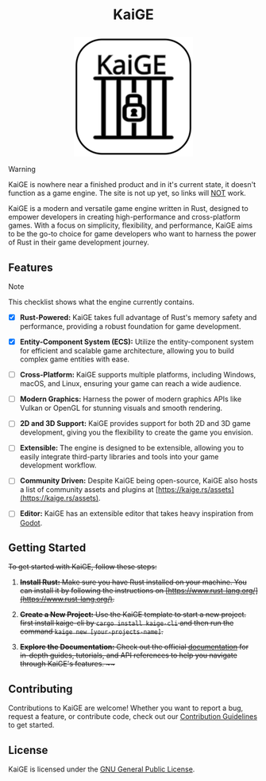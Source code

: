 <!-- markdownlint-disable MD033 -->
# <p align="center">KaiGE</p>

<p align="center">
  <a href="https://kaige.rs">
    <img src="KaiGElogo.svg" width="240px" alt="KaiGE logo">
  </a>
</p>

> [!WARNING]
> KaiGE is nowhere near a finished product and in it's current state, it doesn't function as a game engine. The site is not up yet, so links will <ins>NOT</ins> work.

KaiGE is a modern and versatile game engine written in Rust, designed to empower developers in creating high-performance and cross-platform games. With a focus on simplicity, flexibility, and performance, KaiGE aims to be the go-to choice for game developers who want to harness the power of Rust in their game development journey.

## Features

> [!NOTE]
> This checklist shows what the engine currently contains.

- [x] **Rust-Powered:** KaiGE takes full advantage of Rust's memory safety and performance, providing a robust foundation for game development.

- [x] **Entity-Component System (ECS):** Utilize the entity-component system for efficient and scalable game architecture, allowing you to build complex game entities with ease.

- [ ] **Cross-Platform:** KaiGE supports multiple platforms, including Windows, macOS, and Linux, ensuring your game can reach a wide audience.

- [ ] **Modern Graphics:** Harness the power of modern graphics APIs like Vulkan or OpenGL for stunning visuals and smooth rendering.

- [ ] **2D and 3D Support:** KaiGE provides support for both 2D and 3D game development, giving you the flexibility to create the game you envision.

- [ ] **Extensible:** The engine is designed to be extensible, allowing you to easily integrate third-party libraries and tools into your game development workflow.

- [ ] **Community Driven:** Despite KaiGE being open-source, KaiGE also hosts a list of community assets and plugins at [https://kaige.rs/assets](https://kaige.rs/assets).

- [ ] **Editor:** KaiGE has an extensible editor that takes heavy inspiration from [Godot](https://github.com/godotengine/godot).

## Getting Started

<del>
To get started with KaiGE, follow these steps:

1. **Install Rust:** Make sure you have Rust installed on your machine. You can install it by following the instructions on [https://www.rust-lang.org/](https://www.rust-lang.org/).

2. **Create a New Project:** Use the KaiGE template to start a new project. first install kaige-cli by `cargo install kaige-cli` and then run the command `kaige new [your-projects-name]`.

3. **Explore the Documentation:** Check out the official [documentation](https://kaige.rs/docs) for in-depth guides, tutorials, and API references to help you navigate through KaiGE's features. ~~
</del>

## Contributing

Contributions to KaiGE are welcome! Whether you want to report a bug, request a feature, or contribute code, check out our [Contribution Guidelines](CONTRIBUTING.md) to get started.

## License

KaiGE is licensed under the [GNU General Public License](LICENSE).
